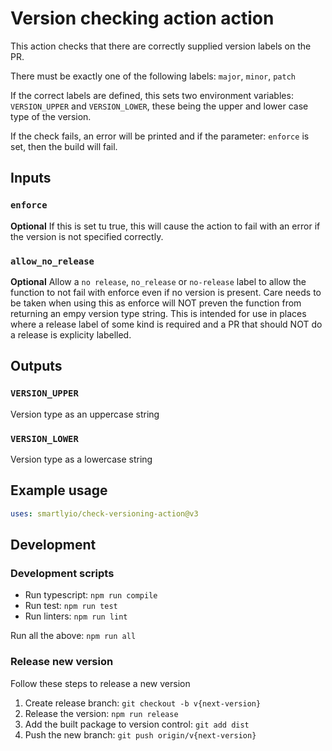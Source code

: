 # Version checking action action

This action checks that there are correctly supplied version labels on the PR.

There must be exactly one of the following labels: `major`, `minor`, `patch`

If the correct labels are defined, this sets two environment variables: `VERSION_UPPER` and `VERSION_LOWER`, these being the upper and lower case type of the version.

If the check fails, an error will be printed and if the parameter: `enforce` is set, then the build will fail.

## Inputs

### `enforce`

**Optional** If this is set tu true, this will cause the action to fail with an error if the version is not specified correctly.

### `allow_no_release`

**Optional** Allow a `no release`, `no_release` or `no-release` label to allow the function to not fail with enforce even if no version is present. Care needs to be taken when using this as enforce will NOT preven the function from returning an empy version type string. This is intended for use in places where a release label of some kind is required and a PR that should NOT do a release is explicity labelled.

## Outputs

### `VERSION_UPPER` 

Version type as an uppercase string

### `VERSION_LOWER`

Version type as a lowercase string

## Example usage

```yaml
uses: smartlyio/check-versioning-action@v3
```

## Development

### Development scripts

- Run typescript: `npm run compile`
- Run test: `npm run test`
- Run linters: `npm run lint`

Run all the above: `npm run all`

### Release new version

Follow these steps to release a new version

1. Create release branch: `git checkout -b v{next-version}`
1. Release the version: `npm run release`
1. Add the built package to version control: `git add dist`
1. Push the new branch: `git push origin/v{next-version}`
